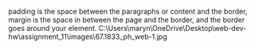 padding is the space between the paragraphs or content and the border, margin is the space in between the page and the border,
and the border goes around your element.
C:\Users\maryn\OneDrive\Desktop\web-dev-hw\assignment_11\images\67.1833_ph_web-1.jpg
